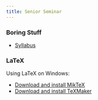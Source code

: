 ```yaml
---
title: Senior Seminar
---
```


### Boring Stuff

* [Syllabus](/pdf/classes/ssem/ssem-syllabus.pdf)

### LaTeX

Using LaTeX on Windows:

* [Download and install MikTeX](https://www.miktex.org/download)
* [Download and install TeXMaker](https://www.xm1math.net/texmaker/download.html)

